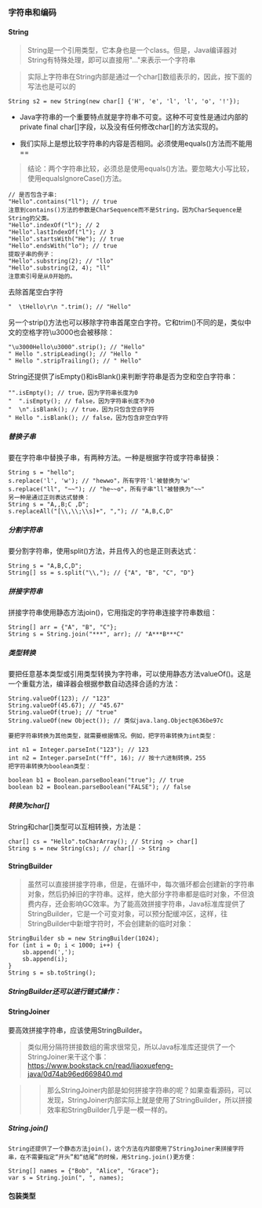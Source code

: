 ### 字符串和编码

#### String 

> String是一个引用类型，它本身也是一个class。但是，Java编译器对String有特殊处理，即可以直接用"…"来表示一个字符串

> 实际上字符串在String内部是通过一个char[]数组表示的，因此，按下面的写法也是可以的

`String s2 = new String(new char[] {'H', 'e', 'l', 'l', 'o', '!'});`

- Java字符串的一个重要特点就是字符串不可变。这种不可变性是通过内部的private final char[]字段，以及没有任何修改char[]的方法实现的。

- 我们实际上是想比较字符串的内容是否相同。必须使用equals()方法而不能用==

> 结论：两个字符串比较，必须总是使用equals()方法。要忽略大小写比较，使用equalsIgnoreCase()方法。

```
// 是否包含子串:
"Hello".contains("ll"); // true
注意到contains()方法的参数是CharSequence而不是String，因为CharSequence是String的父类。
"Hello".indexOf("l"); // 2
"Hello".lastIndexOf("l"); // 3
"Hello".startsWith("He"); // true
"Hello".endsWith("lo"); // true
提取子串的例子：
"Hello".substring(2); // "llo"
"Hello".substring(2, 4); "ll"
注意索引号是从0开始的。
```
去除首尾空白字符
```
"  \tHello\r\n ".trim(); // "Hello"

```
另一个strip()方法也可以移除字符串首尾空白字符。它和trim()不同的是，类似中文的空格字符\u3000也会被移除：
```
"\u3000Hello\u3000".strip(); // "Hello"
" Hello ".stripLeading(); // "Hello "
" Hello ".stripTrailing(); // " Hello"
```
String还提供了isEmpty()和isBlank()来判断字符串是否为空和空白字符串：
```
"".isEmpty(); // true，因为字符串长度为0
"  ".isEmpty(); // false，因为字符串长度不为0
"  \n".isBlank(); // true，因为只包含空白字符
" Hello ".isBlank(); // false，因为包含非空白字符
```
##### 替换子串

要在字符串中替换子串，有两种方法。一种是根据字符或字符串替换：
```
String s = "hello";
s.replace('l', 'w'); // "hewwo"，所有字符'l'被替换为'w'
s.replace("ll", "~~"); // "he~~o"，所有子串"ll"被替换为"~~"
另一种是通过正则表达式替换：
String s = "A,,B;C ,D";
s.replaceAll("[\\,\\;\\s]+", ","); // "A,B,C,D"
```

##### 分割字符串

要分割字符串，使用split()方法，并且传入的也是正则表达式：
```
String s = "A,B,C,D";
String[] ss = s.split("\\,"); // {"A", "B", "C", "D"}
```

##### 拼接字符串

拼接字符串使用静态方法join()，它用指定的字符串连接字符串数组：

```
String[] arr = {"A", "B", "C"};
String s = String.join("***", arr); // "A***B***C"
```
##### 类型转换

要把任意基本类型或引用类型转换为字符串，可以使用静态方法valueOf()。这是一个重载方法，编译器会根据参数自动选择合适的方法：
```
String.valueOf(123); // "123"
String.valueOf(45.67); // "45.67"
String.valueOf(true); // "true"
String.valueOf(new Object()); // 类似java.lang.Object@636be97c
```

```
要把字符串转换为其他类型，就需要根据情况。例如，把字符串转换为int类型：

int n1 = Integer.parseInt("123"); // 123
int n2 = Integer.parseInt("ff", 16); // 按十六进制转换，255
把字符串转换为boolean类型：

boolean b1 = Boolean.parseBoolean("true"); // true
boolean b2 = Boolean.parseBoolean("FALSE"); // false
```
##### 转换为char[]
String和char[]类型可以互相转换，方法是：
```
char[] cs = "Hello".toCharArray(); // String -> char[]
String s = new String(cs); // char[] -> String
```

#### StringBuilder

> 虽然可以直接拼接字符串，但是，在循环中，每次循环都会创建新的字符串对象，然后扔掉旧的字符串。这样，绝大部分字符串都是临时对象，不但浪费内存，还会影响GC效率。为了能高效拼接字符串，Java标准库提供了StringBuilder，它是一个可变对象，可以预分配缓冲区，这样，往StringBuilder中新增字符时，不会创建新的临时对象：
```
StringBuilder sb = new StringBuilder(1024);
for (int i = 0; i < 1000; i++) {
    sb.append(',');
    sb.append(i);
}
String s = sb.toString();
```
##### StringBuilder还可以进行链式操作：

#### StringJoiner

要高效拼接字符串，应该使用StringBuilder。
> 类似用分隔符拼接数组的需求很常见，所以Java标准库还提供了一个StringJoiner来干这个事：
https://www.bookstack.cn/read/liaoxuefeng-java/0d74ab96ed669840.md

>> 那么StringJoiner内部是如何拼接字符串的呢？如果查看源码，可以发现，StringJoiner内部实际上就是使用了StringBuilder，所以拼接效率和StringBuilder几乎是一模一样的。

##### String.join()
    String还提供了一个静态方法join()，这个方法在内部使用了StringJoiner来拼接字符串，在不需要指定“开头”和“结尾”的时候，用String.join()更方便：
```
String[] names = {"Bob", "Alice", "Grace"};
var s = String.join(", ", names);
```
#### 包装类型





